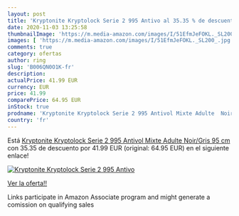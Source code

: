 ```yaml
---
layout: post
title: 'Kryptonite Kryptolock Serie 2 995 Antivo al 35.35 % de descuento'
date: 2020-11-03 13:25:58
thumbnailImage: 'https://m.media-amazon.com/images/I/51EfmJeFOKL._SL200_.jpg'
images: [ 'https://m.media-amazon.com/images/I/51EfmJeFOKL._SL200_.jpg' ]
comments: true
category: ofertas
author: ring
slug: 'B006QN0O1K-fr'
description:
actualPrice: 41.99 EUR
currency: EUR
price: 41.99
comparePrice: 64.95 EUR
inStock: true
prodname: 'Kryptonite Kryptolock Serie 2 995 Antivol Mixte Adulte  Noir/Gris  95 cm'
country: 'fr'
---
```


Está [Kryptonite Kryptolock Serie 2 995 Antivol Mixte Adulte  Noir/Gris  95 cm](https://www.amazon.fr/dp/B006QN0O1K/?tag=tolees0d-21) con 35.35 de descuento por 41.99 EUR (original: 64.95 EUR) en el siguiente enlace!

[![Kryptonite Kryptolock Serie 2 995 Antivo](https://m.media-amazon.com/images/I/51EfmJeFOKL._SL200_.jpg)](https://www.amazon.fr/dp/B006QN0O1K/?tag=tolees0d-21)

[Ver la oferta!!](https://www.amazon.fr/dp/B006QN0O1K/?tag=tolees0d-21)

Links participate in Amazon Associate program and might generate a comission on qualifying sales


